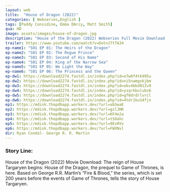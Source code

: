 ```yaml
---
layout: web
title:  "House of Dragon (2022)"
categories: [ Webseries,English ]
tags: [Paddy Considine, Emma DArcy, Matt Smith]
qua: HD
image: assets/images/house-of-dragon.jpg
description: "House of the Dragon (2022) Webseries Full Movie Download and watch online 720p low file size 500 mb."
trailer: https://www.youtube.com/watch?v=DotnJ7tTA34
ep-name1: "S01 EP 01: The Heirs of the Dragon"
ep-name2: "S01 EP 02: The Rogue Prince"
ep-name3: "S01 EP 03: Second of His Name"
ep-name4: "S01 EP 04: King of the Narrow Sea"
ep-name5: "S01 EP 05: We Light the Way"
ep-name6: "S01 EP 06: The Princess and the Queen"
ep-dw1: https://download2274.fastdl.in/index.php?id=o7w0f4tk995u
ep-dw2: https://download2274.fastdl.in/index.php?id=ni5namgxkjbm
ep-dw3: https://download2274.fastdl.in/index.php?id=okv4bbd012v9
ep-dw4: https://download2274.fastdl.in/index.php?id=ysqrkbulubs6
ep-dw5: https://download2274.fastdl.in/index.php?id=gf0drdrlvrcl
ep-dw6: https://download2274.fastdl.in/index.php?id=4tdr1ku14fjn
ep1: https://mdisk.thopdbapp.workers.dev/?url=abSwaE
ep2: https://mdisk.thopdbapp.workers.dev/?url=gzlJHK
ep3: https://mdisk.thopdbapp.workers.dev/?url=KF4e2a
ep4: https://mdisk.thopdbapp.workers.dev/?url=tSOahc
ep5: https://mdisk.thopdbapp.workers.dev/?url=9ExRVv
ep6: https://mdisk.thopdbapp.workers.dev/?url=FWXNvl
dir: Ryan Condal- George R. R. Martin
---
```


### Story Line:
House of the Dragon (2022) Movie Download: The reign of House Targaryen begins: House of the Dragon, the prequel to Game of Thrones, is here. Based on George R.R. Martin’s “Fire & Blood,” the series, which is set 200 years before the events of Game of Thrones, tells the story of House Targaryen.
